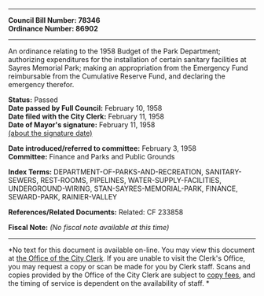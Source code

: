 * * * * *  
  
**Council Bill Number: [](#h0)[](#h2)78346**   
**Ordinance Number: 86902**  
  
* * * * *  
  
An ordinance relating to the 1958 Budget of the Park Department; authorizing expenditures for the installation of certain sanitary facilities at Sayres Memorial Park; making an appropriation from the Emergency Fund reimbursable from the Cumulative Reserve Fund, and declaring the emergency therefor.  
  
**Status:** Passed   
**Date passed by Full Council:** February 10, 1958   
**Date filed with the City Clerk:** February 11, 1958   
**Date of Mayor's signature:** February 11, 1958   
[(about the signature date)](/~public/approvaldate.htm)   
  
  
**Date introduced/referred to committee:** February 3, 1958   
**Committee:** Finance and Parks and Public Grounds   
  
**Index Terms:** DEPARTMENT-OF-PARKS-AND-RECREATION, SANITARY-SEWERS, REST-ROOMS, PIPELINES, WATER-SUPPLY-FACILITIES, UNDERGROUND-WIRING, STAN-SAYRES-MEMORIAL-PARK, FINANCE, SEWARD-PARK, RAINIER-VALLEY  
  
**References/Related Documents:** Related: CF 233858  
  
**Fiscal Note:** *(No fiscal note available at this time)*  
  
* * * * *  
  
*No text for this document is available on-line. You may view this document at [the Office of the City Clerk](http://www.seattle.gov/leg/clerk/contactUs.htm). If you are unable to visit the Clerk's Office, you may request a copy or scan be made for you by Clerk staff. Scans and copies provided by the Office of the City Clerk are subject to [copy fees](http://clerk.seattle.gov/~public/clerkfees.htm), and the timing of service is dependent on the availability of staff. *  
  
  
